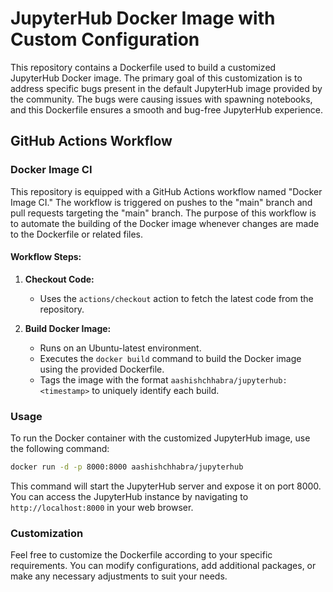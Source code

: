 # JupyterHub Docker Image with Custom Configuration

This repository contains a Dockerfile used to build a customized JupyterHub Docker image. The primary goal of this customization is to address specific bugs present in the default JupyterHub image provided by the community. The bugs were causing issues with spawning notebooks, and this Dockerfile ensures a smooth and bug-free JupyterHub experience.

## GitHub Actions Workflow

### Docker Image CI

This repository is equipped with a GitHub Actions workflow named "Docker Image CI." The workflow is triggered on pushes to the "main" branch and pull requests targeting the "main" branch. The purpose of this workflow is to automate the building of the Docker image whenever changes are made to the Dockerfile or related files.

#### Workflow Steps:

1. **Checkout Code:**
   - Uses the `actions/checkout` action to fetch the latest code from the repository.

2. **Build Docker Image:**
   - Runs on an Ubuntu-latest environment.
   - Executes the `docker build` command to build the Docker image using the provided Dockerfile.
   - Tags the image with the format `aashishchhabra/jupyterhub:<timestamp>` to uniquely identify each build.

### Usage

To run the Docker container with the customized JupyterHub image, use the following command:

```bash
docker run -d -p 8000:8000 aashishchhabra/jupyterhub
```

This command will start the JupyterHub server and expose it on port 8000. You can access the JupyterHub instance by navigating to `http://localhost:8000` in your web browser.

### Customization

Feel free to customize the Dockerfile according to your specific requirements. You can modify configurations, add additional packages, or make any necessary adjustments to suit your needs.



